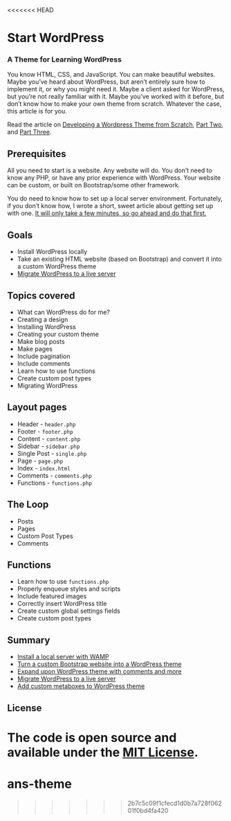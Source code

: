 <<<<<<< HEAD
# Start WordPress

### A Theme for Learning WordPress

You know HTML, CSS, and JavaScript. You can make beautiful websites. Maybe you’ve heard about WordPress, but aren’t entirely sure how to implement it, or why you might need it. Maybe a client asked for WordPress, but you’re not really familiar with it. Maybe you’ve worked with it before, but don’t know how to make your own theme from scratch. Whatever the case, this article is for you.

Read the article on [Developing a Wordpress Theme from Scratch](http://www.taniarascia.com/developing-a-wordpress-theme-from-scratch/), [Part Two](http://www.taniarascia.com/wordpress-from-scratch-part-two), and [Part Three](https://www.taniarascia.com/wordpress-part-three-custom-fields-and-metaboxes/).

## Prerequisites

All you need to start is a website. Any website will do. You don’t need to know any PHP, or have any prior experience with WordPress. Your website can be custom, or built on Bootstrap/some other framework.

You do need to know how to set up a local server environment. Fortunately, if you don’t know how, I wrote a short, sweet article about getting set up with one. [It will only take a few minutes, so go ahead and do that first.](http://www.taniarascia.com/local-environment/)

## Goals

* Install WordPress locally
* Take an existing HTML website (based on Bootstrap) and convert it into a custom WordPress theme
* [Migrate WordPress to a live server](http://www.taniarascia.com/migrating-a-wordpress-site-to-a-live-server/)

## Topics covered

* What can WordPress do for me?
* Creating a design
* Installing WordPress
* Creating your custom theme
* Make blog posts
* Make pages
* Include pagination
* Include comments
* Learn how to use functions
* Create custom post types
* Migrating WordPress

## Layout pages 

* Header - `header.php`
* Footer - `footer.php`
* Content - `content.php`
* Sidebar - `sidebar.php`
* Single Post - `single.php`
* Page - `page.php`
* Index - `index.html`
* Comments - `comments.php`
* Functions - `functions.php`

## The Loop

* Posts
* Pages
* Custom Post Types
* Comments

## Functions

* Learn how to use `functions.php`
* Properly enqueue styles and scripts
* Include featured images
* Correctly insert WordPress title
* Create custom global settings fields
* Create custom post types

## Summary

* [Install a local server with WAMP](http://www.taniarascia.com/local-environment/)
* [Turn a custom Bootstrap website into a WordPress theme](http://www.taniarascia.com/developing-a-wordpress-theme-from-scratch/)
* [Expand upon WordPress theme with comments and more](http://www.taniarascia.com/wordpress-from-scratch-part-two)
* [Migrate WordPress to a live server](http://www.taniarascia.com/migrating-a-wordpress-site-to-a-live-server/)
* [Add custom metaboxes to WordPress theme](https://www.taniarascia.com/wordpress-part-three-custom-fields-and-metaboxes/)

## License

The code is open source and available under the [MIT License](LICENSE.md).
=======
# ans-theme
>>>>>>> 2b7c5c09f1cfecd1d0b7a728f06201f0bd4fa420
